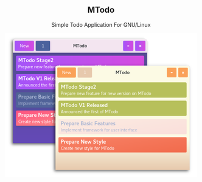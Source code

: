<div align="center">
     <p style="text-align:center"><h2>MTodo</h2></p>
     <p style="text-align:center">Simple Todo Application For GNU/Linux</p>
     <img src="screenshot.png">
</div>
